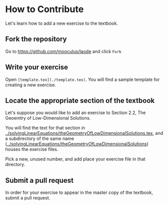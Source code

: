 # How to Contribute

Let's learn how to add a new exercise to the textbook.

## Fork the repository

Go to https://github.com/mooculus/laode and click `Fork`

## Write your exercise

Open `[template.tex](./template.tex)`.  You will find a sample
template for creating a new exercise.

## Locate the appropriate section of the textbook

Let's suppose you would like to add an exercise to Section 2.2, The
Geoemtry of Low-Dimensional Solutions.

You will find the text for that section in [../solvingLinearEquations/theGeometryOfLowDimensionalSolutions.tex](../solvingLinearEquations/theGeometryOfLowDimensionalSolutions.tex), and a subdirectory of the same name ([../solvingLinearEquations/theGeometryOfLowDimensionalSolutions](../solvingLinearEquations/theGeometryOfLowDimensionalSolutions)) houses the exercise files.

Pick a new, unused number, and add place your exercise file in that directory.

## Submit a pull request

In order for your exercise to appear in the master copy of the
textbook, submit a pull request.
